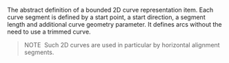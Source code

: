 The abstract definition of a bounded 2D curve representation item. Each curve segment is defined by a start point, a start direction, a segment length and additional curve geometry parameter. It defines arcs without the need to use a trimmed curve.

> NOTE&nbsp; Such 2D curves are used in particular by horizontal alignment segments.
